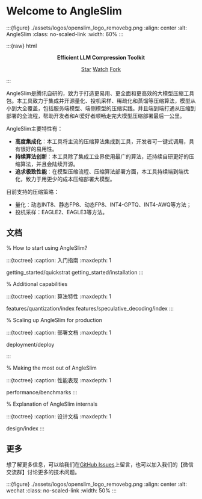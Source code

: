 # Welcome to AngleSlim

:::{figure} ./assets/logos/openslim_logo_removebg.png
:align: center
:alt: AngleSlim
:class: no-scaled-link
:width: 60%
:::

:::{raw} html
<p style="text-align:center">
<strong>Efficient LLM Compression Toolkit
</strong>
</p>

<p style="text-align:center">
<script async defer src="https://buttons.github.io/buttons.js"></script>
<a class="github-button" href="https://github.com/tencent/AngleSlim" data-show-count="true" data-size="large" aria-label="Star">Star</a>
<a class="github-button" href="https://github.com/tencent/AngleSlim/subscription" data-icon="octicon-eye" data-size="large" aria-label="Watch">Watch</a>
<a class="github-button" href="https://github.com/tencent/AngleSlim/fork" data-icon="octicon-repo-forked" data-size="large" aria-label="Fork">Fork</a>
</p>
:::

AngleSlim是腾讯自研的，致力于打造更易用、更全面和更高效的大模型压缩工具包。本工具致力于集成并开源量化、投机采样、稀疏化和蒸馏等压缩算法，模型从小到大全覆盖，包括服务端模型、端侧模型的压缩实践。并且端到端打通从压缩到部署的全流程，帮助开发者和AI爱好者顺畅走完大模型压缩部署最后一公里。


AngleSlim主要特性有：

- **高度集成化**：本工具将主流的压缩算法集成到工具，开发者可一键式调用，具有很好的易用性。
- **持续算法创新**：本工具除了集成工业界使用最广的算法，还持续自研更好的压缩算法，并且会陆续开源。
- **追求极致性能**：在模型压缩流程、压缩算法部署方面，本工具持续端到端优化，致力于用更少的成本压缩部署大模型。

目前支持的压缩策略：

- 量化：动态INT8、静态FP8、动态FP8、INT4-GPTQ、INT4-AWQ等方法；
- 投机采样：EAGLE2、EAGLE3等方法。


## 文档

% How to start using AngleSlim?

:::{toctree}
:caption: 入门指南
:maxdepth: 1

getting_started/quickstrat
getting_started/installation
:::

% Additional capabilities

:::{toctree}
:caption: 算法特性
:maxdepth: 1

features/quantization/index
features/speculative_decoding/index
:::


% Scaling up AngleSlim for production

:::{toctree}
:caption: 部署文档
:maxdepth: 1

deployment/deploy

:::

% Making the most out of AngleSlim

:::{toctree}
:caption: 性能表现
:maxdepth: 1

performance/benchmarks
:::

% Explanation of AngleSlim internals

:::{toctree}
:caption: 设计文档
:maxdepth: 1

design/index
:::

## 更多

想了解更多信息，可以给我们在[GitHub Issues](https://github.com/tencent/AngleSlim/issues)上留言，也可以加入我们的【微信交流群】讨论更多的技术问题。

:::{figure} ./assets/logos/openslim_logo_removebg.png
:align: center
:alt: wechat
:class: no-scaled-link
:width: 50%
:::